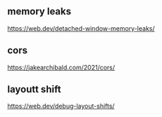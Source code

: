 ## memory leaks
https://web.dev/detached-window-memory-leaks/

## cors
https://jakearchibald.com/2021/cors/

## layoutt shift
https://web.dev/debug-layout-shifts/
